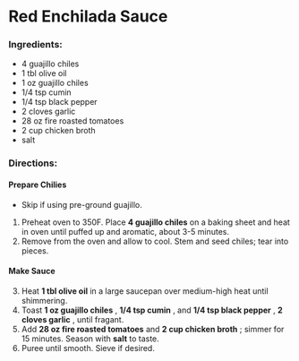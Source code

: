 # Red Enchilada Sauce 

### Ingredients: 
* 4 guajillo chiles
* 1 tbl olive oil
* 1 oz guajillo chiles
* 1/4 tsp cumin
* 1/4 tsp black pepper
* 2 cloves garlic
* 28 oz fire roasted tomatoes
* 2 cup chicken broth
*  salt

### Directions: 
#### Prepare Chilies
* Skip if using pre-ground guajillo. 
1. Preheat oven to 350F. Place **4 guajillo chiles** on a baking sheet and heat in oven until puffed up and aromatic, about 3-5 minutes. 
2. Remove from the oven and allow to cool. Stem and seed chiles; tear into pieces. 


#### Make Sauce
3. Heat **1 tbl olive oil** in a large saucepan over medium-high heat until shimmering. 
4. Toast **1 oz guajillo chiles** , **1/4 tsp cumin** , and **1/4 tsp black pepper** , **2 cloves garlic** , until fragant. 
5. Add **28 oz fire roasted tomatoes** and **2 cup chicken broth** ; simmer for 15 minutes. Season with **salt** to taste. 
6. Puree until smooth. Sieve if desired. 


